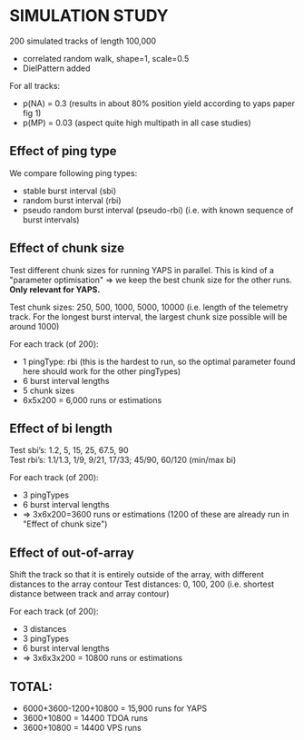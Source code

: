 # SIMULATION STUDY

200 simulated tracks of length 100,000
- correlated random walk, shape=1, scale=0.5
- DielPattern added

For all tracks: 
- p(NA) = 0.3 (results in about 80% position yield according to yaps paper fig 1)
- p(MP) = 0.03 (aspect quite high multipath in all case studies)


## Effect of ping type
We compare following ping types:
- stable burst interval (sbi)
- random burst interval (rbi)
- pseudo random burst interval (pseudo-rbi) (i.e. with known sequence of burst intervals)

## Effect of chunk size
Test different chunk sizes for running YAPS in parallel. This is kind of a "parameter optimisation" => we keep the best chunk size for the other runs. **Only relevant for YAPS.**

Test chunk sizes: 250, 500, 1000, 5000, 10000 (i.e. length of the telemetry track. For the longest burst interval, the largest chunk size possible will be around 1000)

For each track (of 200):
- 1 pingType: rbi (this is the hardest to run, so the optimal parameter found here should work for the other pingTypes)
- 6 burst interval lengths
- 5 chunk sizes
- 6x5x200 = 6,000 runs or estimations

## Effect of bi length
Test sbi’s: 1.2, 5, 15, 25, 67.5, 90  
Test rbi’s: 1.1/1.3, 1/9, 9/21, 17/33; 45/90, 60/120  (min/max bi)   

For each track (of 200):
- 3 pingTypes
- 6 burst interval lengths
- => 3x6x200=3600 runs or estimations (1200 of these are already run in "Effect of chunk size")

## Effect of out-of-array
Shift the track so that it is entirely outside of the array, with different distances to the array contour
Test distances: 0, 100, 200 (i.e. shortest distance between track and array contour)

For each track (of 200):
- 3 distances
- 3 pingTypes
- 6 burst interval lengths
- => 3x6x3x200 = 10800 runs or estimations


## TOTAL:

- 6000+3600-1200+10800 = 15,900 runs for YAPS
- 3600+10800 = 14400 TDOA runs
- 3600+10800 = 14400 VPS runs

